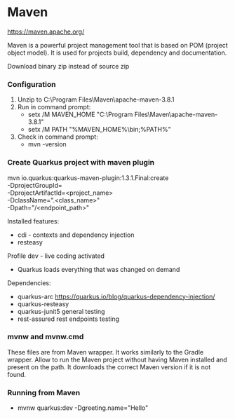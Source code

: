 # Maven
https://maven.apache.org/

Maven is a powerful project management tool that is based on POM (project object model). 
It is used for projects build, dependency and documentation.

Download binary zip instead of source zip

### Configuration
1. Unzip to C:\Program Files\Maven\apache-maven-3.8.1
2. Run in command prompt:
    * setx /M MAVEN_HOME "C:\Program Files\Maven\apache-maven-3.8.1"
    * setx /M PATH "%MAVEN_HOME%\bin;%PATH%"
3. Check in command prompt:
   * mvn -version
   
### Create Quarkus project with maven plugin
mvn io.quarkus:quarkus-maven-plugin:1.3.1.Final:create \
-DprojectGroupId=<package> \
-DprojectArtifactId=<project_name> \
-DclassName="<package>.<class_name>" \
-Dpath="/<endpoint_path>"

Installed features:
- cdi - contexts and dependency injection
- resteasy

Profile dev - live coding activated
- Quarkus loads everything that was changed on demand

Dependencies:
- quarkus-arc       https://quarkus.io/blog/quarkus-dependency-injection/
- quarkus-resteasy
- quarkus-junit5    general testing
- rest-assured      rest endpoints testing


### mvnw and mvnw.cmd
These files are from Maven wrapper. It works similarly to the Gradle wrapper.
Allow to run the Maven project without having Maven installed and present on the path. 
It downloads the correct Maven version if it is not found.

### Running from Maven
- mvnw quarkus:dev -Dgreeting.name="Hello"

